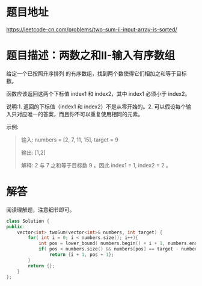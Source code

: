 # 题目地址

https://leetcode-cn.com/problems/two-sum-ii-input-array-is-sorted/

# 题目描述：两数之和II-输入有序数组

给定一个已按照升序排列 的有序数组，找到两个数使得它们相加之和等于目标数。

函数应该返回这两个下标值 index1 和 index2，其中 index1 必须小于 index2。

说明:1. 返回的下标值（index1 和 index2）不是从零开始的。2. 可以假设每个输入只对应唯一的答案，而且你不可以重复使用相同的元素。

示例:
>输入: numbers = [2, 7, 11, 15], target = 9
>
>输出: [1,2]
>
>解释: 2 与 7 之和等于目标数 9 。因此 index1 = 1, index2 = 2 。


# 解答
阅读理解题，注意细节即可。

```cpp
class Solution {
public:
    vector<int> twoSum(vector<int>& numbers, int target) {
        for( int i = 0; i < numbers.size(); i++){
            int pos = lower_bound( numbers.begin() + i + 1, numbers.end(), target - numbers[i]) - numbers.begin();
            if( pos < numbers.size() && numbers[pos] == target - numbers[i])
                return {i + 1, pos + 1};
        }
        return {};
    }
};
```
